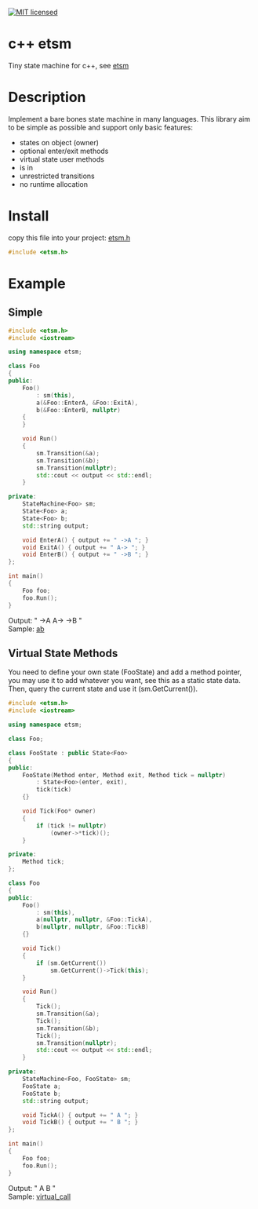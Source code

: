 [![MIT licensed](https://img.shields.io/badge/license-MIT-blue.svg)](LICENSE)

# c++ etsm
Tiny state machine for c++, see [etsm](https://github.com/ethiffeault/etsm)

# Description
Implement a bare bones state machine in many languages. This library aim to be simple as possible and support only basic features: 

- states on object (owner)
- optional enter/exit methods
- virtual state user methods
- is in
- unrestricted transitions
- no runtime allocation

# Install

copy this file into your project: [etsm.h](https://github.com/ethiffeault/etsm/blob/main/c%2B%2B/etsm/etsm.h)
```cpp
#include <etsm.h>
```  
# Example

## Simple

```c++
#include <etsm.h>
#include <iostream>

using namespace etsm;

class Foo
{
public:
    Foo()
        : sm(this),
        a(&Foo::EnterA, &Foo::ExitA),
        b(&Foo::EnterB, nullptr)
    {
    }

    void Run()
    {
        sm.Transition(&a);
        sm.Transition(&b);
        sm.Transition(nullptr);
        std::cout << output << std::endl;
    }

private:
    StateMachine<Foo> sm;
    State<Foo> a;
    State<Foo> b;
    std::string output;

    void EnterA() { output += " ->A "; }
    void ExitA() { output += " A-> "; }
    void EnterB() { output += " ->B "; }
};

int main()
{
    Foo foo;
    foo.Run();
}
```

Output: " ->A  A->  ->B "\
Sample: [ab](https://github.com/ethiffeault/etsm/tree/main/c%2B%2B/sample/ab)

## Virtual State Methods

You need to define your own state (FooState) and add a method pointer, you may use it to add whatever you want, see this as a static state data.
Then, query the current state and use it (sm.GetCurrent()).

```c++
#include <etsm.h>
#include <iostream>

using namespace etsm;

class Foo;

class FooState : public State<Foo>
{
public:
    FooState(Method enter, Method exit, Method tick = nullptr)
        : State<Foo>(enter, exit),
        tick(tick)
    {}

    void Tick(Foo* owner)
    {
        if (tick != nullptr)
            (owner->*tick)();
    }

private:
    Method tick;
};

class Foo
{
public:
    Foo()
        : sm(this),
        a(nullptr, nullptr, &Foo::TickA),
        b(nullptr, nullptr, &Foo::TickB)
    {}

    void Tick()
    {
        if (sm.GetCurrent())
            sm.GetCurrent()->Tick(this);
    }

    void Run()
    {
        Tick();
        sm.Transition(&a);
        Tick();
        sm.Transition(&b);
        Tick();
        sm.Transition(nullptr);
        std::cout << output << std::endl;
    }

private:
    StateMachine<Foo, FooState> sm;
    FooState a;
    FooState b;
    std::string output;

    void TickA() { output += " A "; }
    void TickB() { output += " B "; }
};

int main()
{
    Foo foo;
    foo.Run();
}
```

Output: " A  B "\
Sample: [virtual_call](https://github.com/ethiffeault/etsm/tree/main/c%2B%2B/sample/virtual_call)
